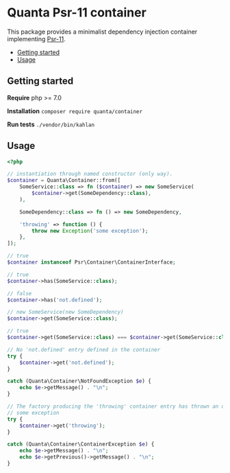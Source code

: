 # Quanta Psr-11 container

This package provides a minimalist dependency injection container implementing [Psr-11](https://www.php-fig.org/psr/psr-11/).

- [Getting started](#getting-started)
- [Usage](#usage)

## Getting started

**Require** php >= 7.0

**Installation** `composer require quanta/container`

**Run tests** `./vendor/bin/kahlan`

## Usage

```php
<?php

// instantiation through named constructor (only way).
$container = Quanta\Container::from([
    SomeService::class => fn ($container) => new SomeService(
        $container->get(SomeDependency::class),
    ),

    SomeDependency::class => fn () => new SomeDependency,

    'throwing' => function () {
        throw new Exception('some exception');
    },
]);

// true
$container instanceof Psr\Container\ContainerInterface;

// true
$container->has(SomeService::class);

// false
$container->has('not.defined');

// new SomeService(new SomeDependency)
$container->get(SomeService::class);

// true
$container->get(SomeService::class) === $container->get(SomeService::class);

// No 'not.defined' entry defined in the container
try {
    $container->get('not.defined');
}

catch (Quanta\Container\NotFoundException $e) {
    echo $e->getMessage() . "\n";
}

// The factory producing the 'throwing' container entry has thrown an uncaught exception
// some exception
try {
    $container->get('throwing');
}

catch (Quanta\Container\ContainerException $e) {
    echo $e->getMessage() . "\n";
    echo $e->getPrevious()->getMessage() . "\n";
}
```
